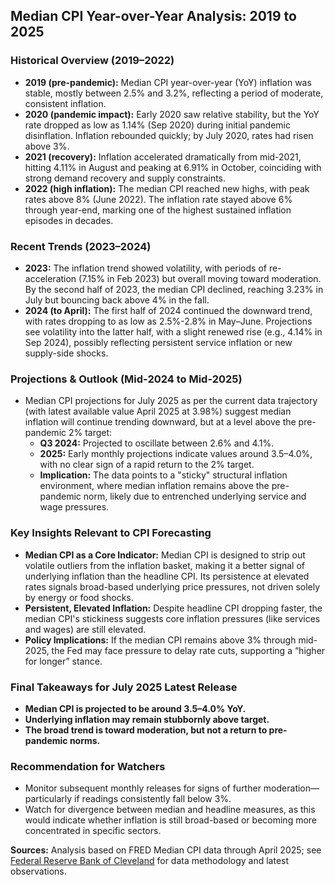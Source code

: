 ## Median CPI Year-over-Year Analysis: 2019 to 2025

### Historical Overview (2019–2022)
- **2019 (pre-pandemic):** Median CPI year-over-year (YoY) inflation was stable, mostly between 2.5% and 3.2%, reflecting a period of moderate, consistent inflation.
- **2020 (pandemic impact):** Early 2020 saw relative stability, but the YoY rate dropped as low as 1.14% (Sep 2020) during initial pandemic disinflation. Inflation rebounded quickly; by July 2020, rates had risen above 3%.
- **2021 (recovery):** Inflation accelerated dramatically from mid-2021, hitting 4.11% in August and peaking at 6.91% in October, coinciding with strong demand recovery and supply constraints.
- **2022 (high inflation):** The median CPI reached new highs, with peak rates above 8% (June 2022). The inflation rate stayed above 6% through year-end, marking one of the highest sustained inflation episodes in decades.

### Recent Trends (2023–2024)
- **2023:** The inflation trend showed volatility, with periods of re-acceleration (7.15% in Feb 2023) but overall moving toward moderation. By the second half of 2023, the median CPI declined, reaching 3.23% in July but bouncing back above 4% in the fall.
- **2024 (to April):** The first half of 2024 continued the downward trend, with rates dropping to as low as 2.5%-2.8% in May–June. Projections see volatility into the latter half, with a slight renewed rise (e.g., 4.14% in Sep 2024), possibly reflecting persistent service inflation or new supply-side shocks.

### Projections & Outlook (Mid-2024 to Mid-2025)
- Median CPI projections for July 2025 as per the current data trajectory (with latest available value April 2025 at 3.98%) suggest median inflation will continue trending downward, but at a level above the pre-pandemic 2% target:
    - **Q3 2024:** Projected to oscillate between 2.6% and 4.1%.
    - **2025:** Early monthly projections indicate values around 3.5–4.0%, with no clear sign of a rapid return to the 2% target.
    - **Implication:** The data points to a "sticky" structural inflation environment, where median inflation remains above the pre-pandemic norm, likely due to entrenched underlying service and wage pressures.

### Key Insights Relevant to CPI Forecasting
- **Median CPI as a Core Indicator:** Median CPI is designed to strip out volatile outliers from the inflation basket, making it a better signal of underlying inflation than the headline CPI. Its persistence at elevated rates signals broad-based underlying price pressures, not driven solely by energy or food shocks.
- **Persistent, Elevated Inflation:** Despite headline CPI dropping faster, the median CPI's stickiness suggests core inflation pressures (like services and wages) are still elevated.
- **Policy Implications:** If the median CPI remains above 3% through mid-2025, the Fed may face pressure to delay rate cuts, supporting a “higher for longer” stance.

### Final Takeaways for July 2025 Latest Release
- **Median CPI is projected to be around 3.5–4.0% YoY.**
- **Underlying inflation may remain stubbornly above target.**
- **The broad trend is toward moderation, but not a return to pre-pandemic norms.**

### Recommendation for Watchers
- Monitor subsequent monthly releases for signs of further moderation—particularly if readings consistently fall below 3%.
- Watch for divergence between median and headline measures, as this would indicate whether inflation is still broad-based or becoming more concentrated in specific sectors.

**Sources:** Analysis based on FRED Median CPI data through April 2025; see [Federal Reserve Bank of Cleveland](https://www.clevelandfed.org/indicators-and-data/median-cpi) for data methodology and latest observations.